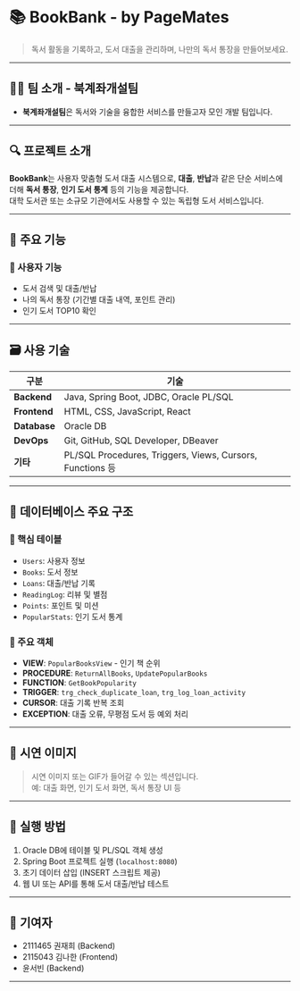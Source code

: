 # 📚 BookBank - by PageMates

> 독서 활동을 기록하고, 도서 대출을 관리하며, 나만의 독서 통장을 만들어보세요.

---

## 🧑‍💻 팀 소개 - 북계좌개설팀

- **북계좌개설팀**은 독서와 기술을 융합한 서비스를 만들고자 모인 개발 팀입니다.

---

## 🔍 프로젝트 소개

**BookBank**는 사용자 맞춤형 도서 대출 시스템으로, **대출**, **반납**과 같은 단순 서비스에 더해 **독서 통장**, **인기 도서 통계** 등의 기능을 제공합니다.  
대학 도서관 또는 소규모 기관에서도 사용할 수 있는 독립형 도서 서비스입니다.

---

## 🚀 주요 기능

### 📖 사용자 기능
- 도서 검색 및 대출/반납
- 나의 독서 통장 (기간별 대출 내역, 포인트 관리)
- 인기 도서 TOP10 확인

---

## 🗃 사용 기술

| 구분 | 기술 |
|------|------|
| **Backend** | Java, Spring Boot, JDBC, Oracle PL/SQL |
| **Frontend** | HTML, CSS, JavaScript, React |
| **Database** | Oracle DB |
| **DevOps** | Git, GitHub, SQL Developer, DBeaver |
| **기타** | PL/SQL Procedures, Triggers, Views, Cursors, Functions 등 |

---

## 🧩 데이터베이스 주요 구조

### 📌 핵심 테이블
- `Users`: 사용자 정보
- `Books`: 도서 정보
- `Loans`: 대출/반납 기록
- `ReadingLog`: 리뷰 및 별점
- `Points`: 포인트 및 미션
- `PopularStats`: 인기 도서 통계

### 📌 주요 객체
- **VIEW**: `PopularBooksView` - 인기 책 순위
- **PROCEDURE**: `ReturnAllBooks`, `UpdatePopularBooks`
- **FUNCTION**: `GetBookPopularity`
- **TRIGGER**: `trg_check_duplicate_loan`, `trg_log_loan_activity`
- **CURSOR**: 대출 기록 반복 조회
- **EXCEPTION**: 대출 오류, 무평점 도서 등 예외 처리

---

## 📸 시연 이미지

> 시연 이미지 또는 GIF가 들어갈 수 있는 섹션입니다.  
> 예: 대출 화면, 인기 도서 화면, 독서 통장 UI 등

---

## 🧪 실행 방법

1. Oracle DB에 테이블 및 PL/SQL 객체 생성
2. Spring Boot 프로젝트 실행 (`localhost:8080`)
3. 초기 데이터 삽입 (INSERT 스크립트 제공)
4. 웹 UI 또는 API를 통해 도서 대출/반납 테스트

---

## 🙌 기여자

- 2111465 권재희 (Backend)
- 2115043 김나한 (Frontend)
- 윤서빈 (Backend)

---

